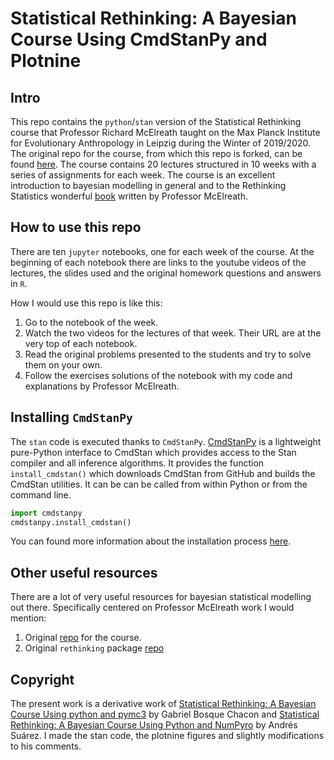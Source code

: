 # Statistical Rethinking: A Bayesian Course Using CmdStanPy and Plotnine

## Intro

This repo contains the `python`/`stan` version of the Statistical Rethinking course that Professor Richard McElreath taught on the Max Planck Institute for Evolutionary Anthropology in Leipzig during the Winter of 2019/2020. The original repo for the course, from which this repo is forked, can be found [here](https://github.com/rmcelreath/statrethinking_winter2019). The course contains 20 lectures structured in 10 weeks with a series of assignments for each week.  The course is an excellent introduction to bayesian modelling in general and to the Rethinking Statistics wonderful [book](https://xcelab.net/rm/statistical-rethinking/) written by Professor McElreath.

## How to use this repo

There are ten `jupyter` notebooks, one for each week of the course. At the beginning of each notebook there are links to the youtube videos of the lectures, the slides used and the original homework questions and answers in `R`.

How I would use this repo is like this:

1. Go to the notebook of the week.
2. Watch the two videos for the lectures of that week. Their URL are at the very top of each notebook.
3. Read the original problems presented to the students and try to solve them on your own.
4. Follow the exercises solutions of the notebook with my code and explanations by Professor McElreath.

## Installing `CmdStanPy`

The `stan` code is executed thanks to `CmdStanPy`. [CmdStanPy](https://github.com/stan-dev/cmdstanpy) is a lightweight pure-Python interface to CmdStan which provides access to the Stan compiler and all inference algorithms. It provides the function `install_cmdstan()` which downloads CmdStan from GitHub and builds the CmdStan utilities. It can be can be called from within Python or from the command line. 

```python
import cmdstanpy
cmdstanpy.install_cmdstan()
```

You can found more information about the installation process [here](https://mc-stan.org/cmdstanpy/installation.html#installing-cmdstan).

## Other useful resources

There are a lot of very useful resources for bayesian statistical modelling out there. Specifically centered on Professor McElreath work I would mention:

1. Original [repo](https://github.com/rmcelreath/statrethinking_winter2019) for the course.
2. Original `rethinking` package [repo](https://github.com/rmcelreath/rethinking)

## Copyright

The present work is a derivative work of [Statistical Rethinking: A Bayesian Course Using python and pymc3](https://github.com/gbosquechacon/statrethink_course_in_pymc3) by Gabriel Bosque Chacon and [Statistical Rethinking: A Bayesian Course Using Python and NumPyro](https://github.com/asuagar/statrethink-course-in-numpyro) by Andrés Suárez. I made the stan code, the plotnine figures and slightly modifications to his comments.
